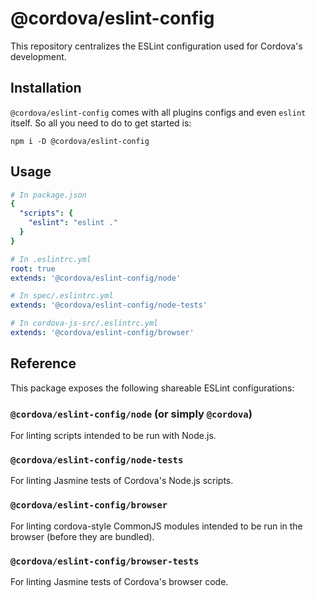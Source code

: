 <!--
#
# Licensed to the Apache Software Foundation (ASF) under one
# or more contributor license agreements.  See the NOTICE file
# distributed with this work for additional information
# regarding copyright ownership.  The ASF licenses this file
# to you under the Apache License, Version 2.0 (the
# "License"); you may not use this file except in compliance
# with the License.  You may obtain a copy of the License at
#
# http://www.apache.org/licenses/LICENSE-2.0
#
# Unless required by applicable law or agreed to in writing,
# software distributed under the License is distributed on an
# "AS IS" BASIS, WITHOUT WARRANTIES OR CONDITIONS OF ANY
#  KIND, either express or implied.  See the License for the
# specific language governing permissions and limitations
# under the License.
#
-->

# @cordova/eslint-config

This repository centralizes the ESLint configuration used for Cordova's development.

## Installation

`@cordova/eslint-config` comes with all plugins configs and even `eslint` itself. So all you need to do to get started is:

```shell
npm i -D @cordova/eslint-config
```

## Usage

```yml
# In package.json
{
  "scripts": {
    "eslint": "eslint ."
  }
}
```

```yml
# In .eslintrc.yml
root: true
extends: '@cordova/eslint-config/node'
```

```yml
# In spec/.eslintrc.yml
extends: '@cordova/eslint-config/node-tests'
```

```yml
# In cordova-js-src/.eslintrc.yml
extends: '@cordova/eslint-config/browser'
```

## Reference

This package exposes the following shareable ESLint configurations:

### `@cordova/eslint-config/node` (or simply `@cordova`)

For linting scripts intended to be run with Node.js.

### `@cordova/eslint-config/node-tests`

For linting Jasmine tests of Cordova's Node.js scripts.

### `@cordova/eslint-config/browser`

For linting cordova-style CommonJS modules intended to be run in the browser (before they are bundled).

### `@cordova/eslint-config/browser-tests`

For linting Jasmine tests of Cordova's browser code.
